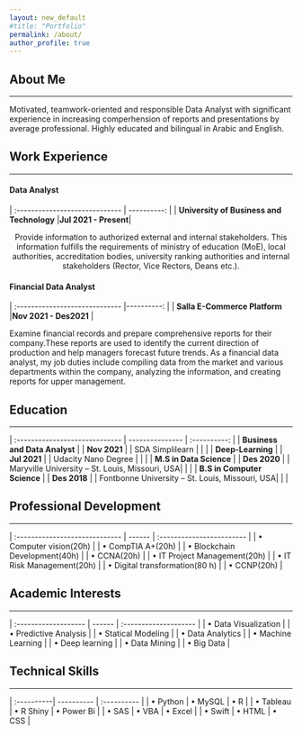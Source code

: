 ```yaml
---
layout: new_default
#title: "Portfolio"
permalink: /about/
author_profile: true
---
```

<style>
td, th {
   border: none!important;
}
</style>
  
## About Me

---

Motivated, teamwork-oriented and responsible Data Analyst with significant experience in increasing comperhension of reports and presentations by average professional. Highly educated and bilingual in Arabic and English.


## Work Experience

---

#### Data Analyst

| :-----------------------------            | ----------:          |
| **University of Business and Technology** |**Jul 2021 - Present**|

<p style="text-align:center">Provide information to authorized external and internal stakeholders. This information fulfills the requirements of ministry of education (MoE), local authorities, accreditation bodies, university ranking authorities and internal stakeholders (Rector, Vice Rectors, Deans etc.).</p>


#### Financial Data Analyst

| :----------------------------- |----------:            |
| **Salla E-Commerce Platform**  |**Nov 2021 - Des2021** |

<p>Examine financial records and prepare comprehensive reports for their company.These reports are used to identify the current direction of production and help managers forecast future trends. As a financial data analyst, my job duties include compiling data from the market and various departments within the company, analyzing the information, and creating reports for upper management.</P>


## Education

---

| :----------------------------- | --------------- | :----------: |
| **Business and Data Analyst**  |                 | **Nov 2021** |
| SDA Simplilearn                |                 |              |
| **Deep-Learning**              |                 | **Jul 2021** |
| Udacity Nano Degree            |                 |              |
| **M.S in Data Science**        |                 | **Des 2020** |
| Maryville University – St. Louis, Missouri, USA| |              |
| **B.S in Computer Science**    |                 | **Des 2018** |
| Fontbonne University – St. Louis, Missouri, USA| |              |


## Professional Development

---

| :----------------------------- | ------ | :------------------------ |
| • Computer vision(20h)         |        | • CompTIA A+(20h)         |
| • Blockchain Development(40h)  |        | • CCNA(20h)               |
| • IT Project Management(20h)   |        | • IT Risk Management(20h) |
| • Digital transformation(80 h) |        | • CCNP(20h)               |



## Academic Interests

---

| :------------------- | ------ | :-------------------- |
| • Data Visualization |        | • Predictive Analysis |
| • Statical Modeling  |        | • Data Analytics      |
| • Machine Learning   |        | • Deep learning       |
| • Data Mining        |        | • Big Data            |


## Technical Skills

---

| :----------| ---------- | :---------- |
| • Python   | • MySQL    | • R         |
| • Tableau  | • R Shiny  | • Power Bi  |
| • SAS      | • VBA      | • Excel     |
| • Swift    | • HTML     | • CSS       |

